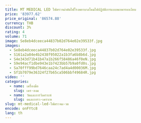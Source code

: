 ```yaml
---
title: MT MEDICAL LED ไฟตรวจผ่าตัดไฟโรงพยาบาลโคมไฟปฏิบัติการแบบพกพารอกเงียบ
price: '83977.62'
price_original: '86574.88'
currency: THB
discount: 3%
rating: 4
volume: 71
image: Se8eb4dceeca44837b02d764e02e39533f.jpg
images:
  - Se8eb4dceeca44837b02d764e02e39533f.jpg
  - S161a2a84e4b2438f95022a1b3fa6b8b6d.jpg
  - S4e343d71b41b47a1b266f58486a46f0eN.jpg
  - S9e94acf1dbe943e1b7423bb57b9a0fd0s.jpg
  - Sa70fff99bd7646caa24c7ad4a4d00036M.jpg
  - Sf1b7079e36324f27b65ca506bbf49684R.jpg
video: ''
categories:
  - name: เครื่องมือ
    slug: เคร-องม
  - name: วัดและการวิเคราะห์
    slug: ดและการว-เคราะห
slug: mt-medical-led-ไฟตรวจผ-าต
encode: onFYtc8
lang: th
---
```

  